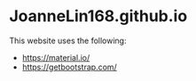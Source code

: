 # JoanneLin168.github.io #
This website uses the following:
* https://material.io/
* https://getbootstrap.com/
